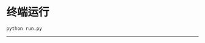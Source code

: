 # 终端运行

```shell
python run.py
```
*****************************************************************************************************************************************************************************************************************************************************************************************************************************************************************************************************************************************************************************************************************************************************************************************************************